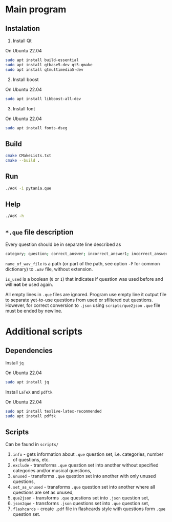 # Main program

## Instalation

1. Install Qt

On Ubuntu 22.04
```bash
sudo apt install build-essential
sudo apt install qtbase5-dev qt5-qmake
sudo apt install qtmultimedia5-dev
```

2. Install boost

On Ubuntu 22.04
```bash
sudo apt install libboost-all-dev
```

3. Install font

On Ubuntu 22.04
```bash
sudo apt install fonts-dseg
```

## Build 
```bash
cmake CMakeLists.txt 
cmake --build .
```

## Run
```bash
./AoK -i pytania.que
```

## Help
```bash
./AoK -h
```

## `*.que` file description
Every question should be in separate line described as
```bash
category; question; correct_answer; incorrect_answer1; incorrect_answer2; incorrect_answer3; name_of_wav_file; is_used; comment
```
`name_of_wav_file` is a path (or part of the path, see option `-P` for common dictionary) to `.wav` file, without extension.

`is_used` is a boolean (`0` or `1`) that indicates if question was used before and will **not** be used again.

All empty lines in `.que` files are ignored. Program use empty line it output file to separate yet-to-use questions from used or sfiltered out questions. However, for correct conversion to `.json` using `scripts/que2json` `.que` file must be ended by newline.

# Additional scripts

## Dependencies
Install `jq`

On Ubuntu 22.04
```bash
sudo apt install jq
```

Install `LaTeX` and `pdftk`

On Ubuntu 22.04
```bash
sudo apt install texlive-latex-recommended
sudo apt install pdftk
```

## Scripts
Can be faund in `scripts/`
1. `info` - gets information about `.que` question set, i.e. categories, number of questions, etc.
2. `exclude` - transforms `.que` question set into another without specified categories and/or musical questions,
3. `unused` - transforms `.que` question set into another with only unused questions,
4. `set_as_unused` - transforms `.que` question set into another where all questions are set as unused,
5. `que2json` - transforms `.que` questions set into `.json` question set,
6. `json2que` - transforms `.json` questions set into `.que` question set,
7. `flashcards` - create `.pdf` file in flashcards style with questions form `.que` question set.